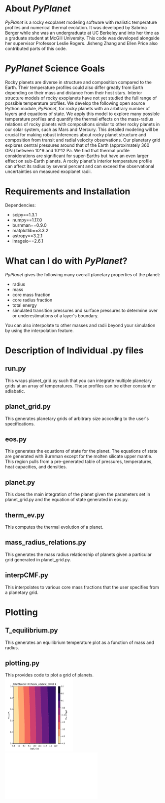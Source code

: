 # About *PyPlanet* 

*PyPlanet* is a rocky exoplanet modeling software with realistic temperature profiles and numerical thermal evolution. It was developed by Sabrina Berger while she was an undergraduate at UC Berkeley and into her time as a graduate student at McGill University. This code was developed alongside her supervisor Professor Leslie Rogers. Jisheng Zhang and Ellen Price also contributed parts of this code. 

# *PyPlanet* Science Goals

Rocky planets are diverse in structure and composition compared to the Earth. Their temperature profiles could also differ greatly from Earth depending on their mass and distance from their host stars. Interior structure models of rocky exoplanets have not yet studied the full range of possible temperature profiles. We develop the following open source Python module, *PyPlanet*, for rocky planets with an arbitrary number of layers and equations of state. We apply this model to explore many possible temperature profiles and quantify the thermal effects on the mass-radius relations of rocky planets with compositions similar to other rocky planets in our solar system, such as Mars and Mercury. This detailed modeling will be crucial for making robust inferences about rocky planet structure and composition from transit and radial velocity observations. Our planetary grid explores central pressures around that of the Earth (approximately 360 GPa) between 10^9 and 10^12 Pa. We find that thermal profile considerations are significant for super-Earths but have an even larger effect on sub-Earth planets. A rocky planet's interior temperature profile can affect its radius by several percent and can exceed the observational uncertainties on measured exoplanet radii.

# Requirements and Installation
Dependencies:
- scipy==1.3.1
- numpy==1.17.0
- burnman==0.9.0
- matplotlib==3.3.2
- astropy==3.2.1
- imageio==2.6.1

# What can I do with *PyPlanet*?

*PyPlanet* gives the following many overall planetary properties of the planet:
- radius
- mass
- core mass fraction
- core radius fraction
- total energy
- simulated transition pressures and surface pressures to determine over or underestimations of a layer's boundary.

You can also interpolate to other masses and radii beyond your simulation by using the interpolation feature.

# Description of Individual .py files
## run.py
This wraps planet_grid.py such that you can integrate multiple planetary grids at an array of temperatures. These profiles can be either constant or adiabatic.

## planet_grid.py
This generates planetary grids of arbitrary size according to the user's specifications. 

## eos.py
This generates the equations of state for the planet. The equations of state are generated with Burnman except for the molten silicate upper mantle. This region pulls from a pre-generated table of pressures, temperatures, heat capacities, and densities.


## planet.py
This does the main integration of the planet given the parameters set in planet_grid.py and the equation of state generated in eos.py.

## therm_ev.py 
This computes the thermal evolution of a planet.
## mass_radius_relations.py
This generates the mass radius relationship of planets given a particular grid generated in planet_grid.py.
## interpCMF.py
This interpolates to various core mass fractions that the user specifies from a planetary grid.
# Plotting
## T_equilibrium.py
This generates an equilibrium temperature plot as a function of mass and radius.
## plotting.py
This provides code to plot a grid of planets.
<img src="./paper_plots/mass__adiabatic__1800.0.pdf" width="220" height="240" />
![An example of a grid of planetary masses from an adiabatic temperature profile with anchor temperature = 1800 K.](./paper_plots/mass__adiabatic__1800.0.pdf)

